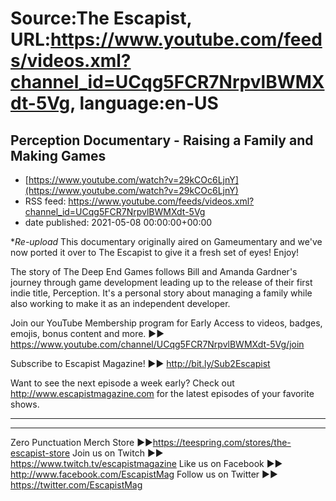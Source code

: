 # Source:The Escapist, URL:https://www.youtube.com/feeds/videos.xml?channel_id=UCqg5FCR7NrpvlBWMXdt-5Vg, language:en-US

## Perception Documentary - Raising a Family and Making Games
 - [https://www.youtube.com/watch?v=29kCOc6LjnY](https://www.youtube.com/watch?v=29kCOc6LjnY)
 - RSS feed: https://www.youtube.com/feeds/videos.xml?channel_id=UCqg5FCR7NrpvlBWMXdt-5Vg
 - date published: 2021-05-08 00:00:00+00:00

**Re-upload* This documentary originally aired on Gameumentary and we've now ported it over to The Escapist to give it a fresh set of eyes! Enjoy!

The story of The Deep End Games follows Bill and Amanda Gardner's journey through game development leading up to the release of their first indie title, Perception. It's a personal story about managing a family while also working to make it as an independent developer. 

Join our YouTube Membership program for Early Access to videos, badges, emojis, bonus content and more. ►► https://www.youtube.com/channel/UCqg5FCR7NrpvlBWMXdt-5Vg/join

Subscribe to Escapist Magazine! ►► http://bit.ly/Sub2Escapist

Want to see the next episode a week early? Check out http://www.escapistmagazine.com for the latest episodes of your favorite shows.

---



---


Zero Punctuation Merch Store ►►https://teespring.com/stores/the-escapist-store
Join us on Twitch ►► https://www.twitch.tv/escapistmagazine 
Like us on Facebook ►► http://www.facebook.com/EscapistMag
Follow us on Twitter ►► https://twitter.com/EscapistMag

